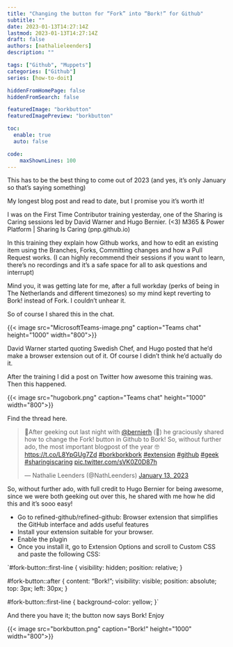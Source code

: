```yaml
---
title: "Changing the button for “Fork” into “Bork!” for Github"
subtitle: ""
date: 2023-01-13T14:27:14Z
lastmod: 2023-01-13T14:27:14Z
draft: false
authors: [nathalieleenders]
description: ""

tags: ["Github", "Muppets"]
categories: ["Github"]
series: [how-to-doit]

hiddenFromHomePage: false
hiddenFromSearch: false

featuredImage: "borkbutton"
featuredImagePreview: "borkbutton"

toc:
  enable: true
  auto: false

code:
    maxShownLines: 100
---
```


This has to be the best thing to come out of 2023 (and yes, it’s only January so that’s saying something)

My longest blog post and read to date, but I promise you it’s worth it!


I was on the First Time Contributor training yesterday, one of the Sharing is Caring sessions led by David Warner and Hugo Bernier. (<3) M365 & Power Platform | Sharing Is Caring (pnp.github.io)

In this training they explain how Github works, and how to edit an existing item using the Branches, Forks, Committing changes and how a Pull Request works. (I can highly recommend their sessions if you want to learn, there’s no recordings and it’s a safe space for all to ask questions and interrupt)

Mind you, it was getting late for me, after a full workday (perks of being in The Netherlands and different timezones) so my mind kept reverting to Bork! instead of Fork. I couldn’t unhear it.

So of course I shared this in the chat.

{{< image src="MicrosoftTeams-image.png" caption="Teams chat" height="1000" width="800">}}


David Warner started quoting Swedish Chef, and Hugo posted that he’d make a browser extension out of it. Of course I didn’t think he’d actually do it.

After the training I did a post on Twitter how awesome this training was.
Then this happened.

{{< image src="hugobork.png" caption="Teams chat" height="1000" width="800">}}

Find the thread here.

<blockquote class="twitter-tweet"><p lang="en" dir="ltr">🧡After geeking out last night with <a href="https://twitter.com/bernierh?ref_src=twsrc%5Etfw">@bernierh</a> (🫶) he graciously shared how to change the Fork! button in Github to Bork! So, without further ado, the most important blogpost of the year 🤓 <a href="https://t.co/L8YpGUg7Zd">https://t.co/L8YpGUg7Zd</a> <a href="https://twitter.com/hashtag/borkborkbork?src=hash&amp;ref_src=twsrc%5Etfw">#borkborkbork</a> <a href="https://twitter.com/hashtag/extension?src=hash&amp;ref_src=twsrc%5Etfw">#extension</a> <a href="https://twitter.com/hashtag/github?src=hash&amp;ref_src=twsrc%5Etfw">#github</a> <a href="https://twitter.com/hashtag/geek?src=hash&amp;ref_src=twsrc%5Etfw">#geek</a> <a href="https://twitter.com/hashtag/sharingiscaring?src=hash&amp;ref_src=twsrc%5Etfw">#sharingiscaring</a> <a href="https://t.co/sVK0Z0D87h">pic.twitter.com/sVK0Z0D87h</a></p>&mdash; Nathalie Leenders (@NathLeenders) <a href="https://twitter.com/NathLeenders/status/1613818231600340993?ref_src=twsrc%5Etfw">January 13, 2023</a></blockquote> <script async src="https://platform.twitter.com/widgets.js" charset="utf-8"></script>

So, without further ado, with full credit to Hugo Bernier for being awesome, since we were both geeking out over this, he shared with me how he did this and it’s sooo easy!

- Go to refined-github/refined-github: Browser extension that simplifies the GitHub interface and adds useful features
- Install your extension suitable for your browser.
- Enable the plugin
- Once you install it, go to Extension Options and scroll to Custom CSS and paste the following CSS:

`#fork-button::first-line {
visibility: hidden;
position: relative;
}

#fork-button::after {
content: “Bork!”;
visibility: visible;
position: absolute;
    top: 3px;
    left: 30px;
}

#fork-button::first-line {
  background-color: yellow;
}`

And there you have it; the button now says Bork! Enjoy

{{< image src="borkbutton.png" caption="Bork!" height="1000" width="800">}}
